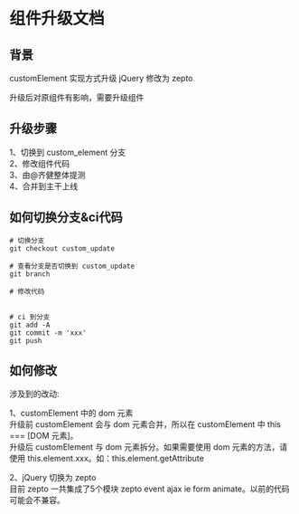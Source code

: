 # 组件升级文档

## 背景

customElement 实现方式升级
jQuery 修改为 zepto

升级后对原组件有影响，需要升级组件

## 升级步骤

1、切换到 custom_element 分支   
2、修改组件代码    
3、由@齐健整体提测    
4、合并到主干上线


## 如何切换分支&ci代码

```
# 切换分支
git checkout custom_update

# 查看分支是否切换到 custom_update
git branch

# 修改代码


# ci 到分支
git add -A
git commit -m 'xxx'
git push

```

## 如何修改

涉及到的改动:   

1、customElement 中的 dom 元素    
升级前 customElement 会与 dom 元素合并，所以在 customElement 中 this === [DOM 元素]。    
升级后 customElement 与 dom 元素拆分。如果需要使用 dom 元素的方法，请使用 this.element.xxx。如：this.element.getAttribute    

2、jQuery 切换为 zepto    
目前 zepto 一共集成了5个模块 zepto event ajax ie form animate。以前的代码可能会不兼容。

 



